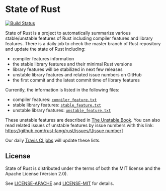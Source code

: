 # State of Rust

[![Build Status](https://travis-ci.com/mssun/state-of-rust.svg?branch=master)](https://travis-ci.com/mssun/state-of-rust)

State of Rust is a project to automatically summarize various stable/unstable
features of Rust including compiler features and library features. There is a
daily job to check the master branch of Rust repository and update the state of
Rust including:

  - compiler features information
  - the stable library features and their minimal Rust versions
  - library features will be stabilized in next few releases
  - unstable library features and related issue numbers on GitHub
  - the first commit and the latest commit time of library features

Currently, the information is listed in the following files:

  - compiler features: [`compiler_feature.txt`](compiler_feature.txt)
  - stable library features: [`stable_feature.txt`](stable_feature.txt)
  - unstable library features: [`unstable_feature.txt`](unstable_feature.txt)

These unstable features are described in [The Unstable Book](https://doc.rust-lang.org/nightly/unstable-book/).
You can also read related issues of unstable features by issue numbers with this link:
[https://github.com/rust-lang/rust/issues/\[issue number\]](https://github.com/rust-lang/rust/issues/)

Our daily [Travis CI jobs](https://travis-ci.com/mssun/state-of-rust) will
update these lists.

## License

State of Rust is distributed under the terms of both the MIT license and the Apache
License (Version 2.0).

See [LICENSE-APACHE](LICENSE-APACHE) and [LICENSE-MIT](LICENSE-MIT) for details.
